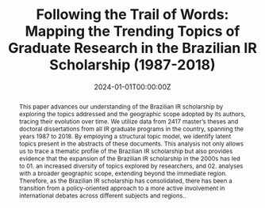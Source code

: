 ---
abstract: This paper advances our understanding of the Brazilian IR scholarship by exploring the topics addressed and the geographic scope adopted by its authors, tracing their evolution over time. We utilize data from 2417 master’s theses and doctoral dissertations from all IR graduate programs in the country, spanning the years 1987 to 2018. By employing a structural topic model, we identify latent topics present in the abstracts of these documents. This analysis not only allows us to trace a thematic profile of the Brazilian IR scholarship but also provides evidence that the expansion of the Brazilian IR scholarship in the 2000s has led to 01. an increased diversity of topics explored by researchers, and 02. analyses with a broader geographic scope, extending beyond the immediate region. Therefore, as the Brazilian IR scholarship has consolidated, there has been a transition from a policy-oriented approach to a more active involvement in international debates across different subjects and regions..
authors:
- admin  
- Vinicius Santos  
- Yulieth Martínez
date: "2024-01-01T00:00:00Z"
featured: true
publication: '*Brazilian Political Science Review*'
publication_types:
- "2"
tags:
- Methods  
- Brazil
- Global IR  
- Structural Topic Model  
- Scientometrics  
- International Relations in Brazil  
- Bibliometrics  
publishDate: "2023-01-01T00:00:00Z"
title: "Following the Trail of Words: Mapping the Trending Topics of Graduate Research in the Brazilian IR Scholarship (1987-2018)"
url_pdf: https://www.scielo.br/j/bpsr/a/mdSs4qwtpK47bTHNtVrrttv/?format=pdf&lang=en
---